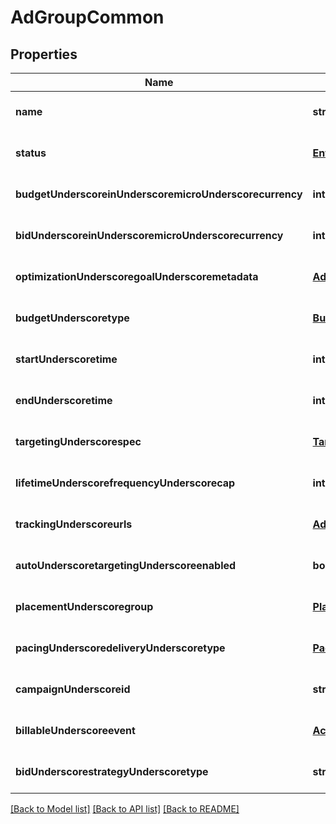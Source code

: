 # AdGroupCommon

## Properties
Name | Type | Description | Notes
------------ | ------------- | ------------- | -------------
**name** | **string** |  | [optional] [default to null]
**status** | [**EntityStatus**](EntityStatus.md) |  | [optional] [default to null]
**budgetUnderscoreinUnderscoremicroUnderscorecurrency** | **integer** |  | [optional] [default to null]
**bidUnderscoreinUnderscoremicroUnderscorecurrency** | **integer** |  | [optional] [default to null]
**optimizationUnderscoregoalUnderscoremetadata** | [**AdGroupCommonOptimizationGoalMetadata**](AdGroupCommonOptimizationGoalMetadata.md) |  | [optional] [default to null]
**budgetUnderscoretype** | [**BudgetType**](BudgetType.md) |  | [optional] [default to null]
**startUnderscoretime** | **integer** |  | [optional] [default to null]
**endUnderscoretime** | **integer** |  | [optional] [default to null]
**targetingUnderscorespec** | [**TargetingSpec**](TargetingSpec.md) |  | [optional] [default to null]
**lifetimeUnderscorefrequencyUnderscorecap** | **integer** |  | [optional] [default to null]
**trackingUnderscoreurls** | [**AdGroupCommonTrackingUrls**](AdGroupCommonTrackingUrls.md) |  | [optional] [default to null]
**autoUnderscoretargetingUnderscoreenabled** | **boolean** |  | [optional] [default to null]
**placementUnderscoregroup** | [**PlacementGroupType**](PlacementGroupType.md) |  | [optional] [default to null]
**pacingUnderscoredeliveryUnderscoretype** | [**PacingDeliveryType**](PacingDeliveryType.md) |  | [optional] [default to null]
**campaignUnderscoreid** | **string** |  | [optional] [default to null]
**billableUnderscoreevent** | [**ActionType**](ActionType.md) |  | [optional] [default to null]
**bidUnderscorestrategyUnderscoretype** | **string** | BidStrategyType | [optional] [default to null]

[[Back to Model list]](../README.md#documentation-for-models) [[Back to API list]](../README.md#documentation-for-api-endpoints) [[Back to README]](../README.md)


